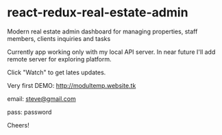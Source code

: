 # react-redux-real-estate-admin

Modern real estate admin dashboard for managing properties, staff members, clients inquiries and tasks

Currently app working only with my local API server.
In near future I'll add remote server for exploring platform.

Click "Watch" to get lates updates.

Very first DEMO: http://modultemp.website.tk

email: steve@gmail.com

pass: password

Cheers!
